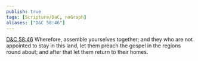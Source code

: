 ```yaml
---
publish: true
tags: [Scripture/DaC, noGraph]
aliases: ["D&C 58:46"]
---
```

[D&C 58:46](https://churchofjesuschrist.org/study/scriptures/dc-testament/dc/58?lang=eng&id=p46#p46) Wherefore, assemble yourselves together; and they who are not appointed to stay in this land, let them preach the gospel in the regions round about; and after that let them return to their homes.

